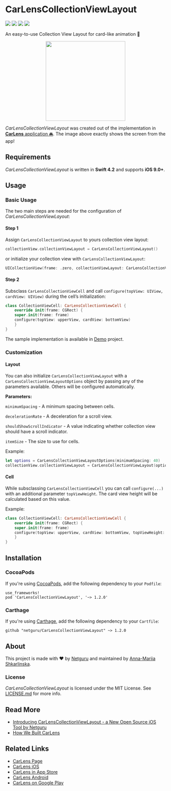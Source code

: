 # CarLensCollectionViewLayout

![](https://img.shields.io/badge/swift-4.2-orange.svg)
![](https://img.shields.io/badge/cocoapods-compatible-green.svg)
![](https://img.shields.io/badge/carthage-compatible-green.svg)
![](https://app.bitrise.io/app/23a07b63b3f55f97/status.svg?token=Rt_2gKUavbR8LQ7PVuTbYg&branch=master)

An easy-to-use Collection View Layout for card-like animation 🎉

<p align="center">
	<img src="https://user-images.githubusercontent.com/18245585/50694808-2b795e80-103b-11e9-839d-f2d8dc533bb4.gif" width="250">
</p>

*CarLensCollectionViewLayout* was created out of the implementation in [**CarLens** application 🚘](https://github.com/netguru/car-recognition-ios). The image above exactly shows the screen from the app! 

## Requirements

*CarLensCollectionViewLayout* is written in **Swift 4.2** and supports **iOS 9.0+**.


## Usage

### Basic Usage

The two main steps are needed for the configuration of *CarLensCollectionViewLayout*:

#### Step 1
Assign `CarLensCollectionViewLayout` to yours collection view layout:
```swift
collectionView.collectionViewLayout = CarLensCollectionViewLayout()
```
or initialize your collection view with `CarLensCollectionViewLayout`:
```swift
UICollectionView(frame: .zero, collectionViewLayout: CarLensCollectionViewLayout())
```

#### Step 2
Subsclass `CarLensCollectionViewCell` and call `configure(topView: UIView, cardView: UIView)` during the cell’s initialization:
```swift
class CollectionViewCell: CarLensCollectionViewCell {
    override init(frame: CGRect) {
	super.init(frame: frame)
	configure(topView: upperView, cardView: bottomView)
    }
}
```
The sample implementation is available in [Demo](CarLensCollectionViewLayoutDemo) project.

### Customization

#### Layout
You can also initialize `CarLensCollectionViewLayout` with a `CarLensCollectionViewLayoutOptions` object by passing any of the parameters available. Others will be configured automatically.

**Parameters:**

`minimumSpacing` - A minimum spacing between cells.

`decelerationRate` - A deceleration for a scroll view.

`shouldShowScrollIndicator` - A value indicating whether collection view should have a scroll indicator.

`itemSize` - The size to use for cells.

Example:
```swift
let options = CarLensCollectionViewLayoutOptions(minimumSpacing: 40)
collectionView.collectionViewLayout = CarLensCollectionViewLayout(options: options)
```

#### Cell
While subsclassing `CarLensCollectionViewCell` you can call `configure(...)` with an additional parameter `topViewHeight`. The card view height will be calculated based on this value.

Example:
```swift
class CollectionViewCell: CarLensCollectionViewCell {
    override init(frame: CGRect) {
	super.init(frame: frame)
	configure(topView: upperView, cardView: bottomView, topViewHeight: 300)
    }
}
```

## Installation

### CocoaPods

If you're using [CocoaPods](http://cocoapods.org), add the following dependency to your `Podfile`:

```none
use_frameworks!
pod 'CarLensCollectionViewLayout', '~> 1.2.0'
```

### Carthage

If you're using [Carthage](https://github.com/Carthage/Carthage), add the following dependency to your `Cartfile`:

```none
github "netguru/CarLensCollectionViewLayout" ~> 1.2.0
```

## About

This project is made with ❤️ by [Netguru](https://netguru.co) and maintained by [Anna-Mariia Shkarlinska](https://github.com/anyashka).

### License

*CarLensCollectionViewLayout* is licensed under the MIT License. See [LICENSE.md](LICENSE.md) for more info.

## Read More

- [Introducing CarLensCollectionViewLayout - a New Open Source iOS Tool by Netguru](https://www.netguru.com/codestories/introducing-carlenscollectionviewlayout-a-new-open-source-ios-tool-by-netguru)
- [How We Built CarLens](https://www.netguru.com/blog/machine-learning-and-augmented-reality-combined-in-one-sleek-mobile-app-how-we-built-car-lens)

## Related Links

- [CarLens Page](https://www.netguru.com/carlens)
- [CarLens iOS](https://github.com/netguru/CarLens-iOS)
- [CarLens in App Store](https://itunes.apple.com/us/app/carlens/id1417168518?mt=8)
- [CarLens Android](https://github.com/netguru/CarLens-Android)
- [CarLens on Google Play](https://play.google.com/store/apps/details?id=co.netguru.android.carrecognition&hl=en)
